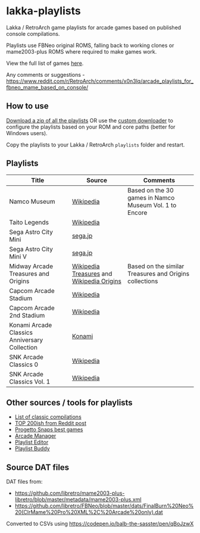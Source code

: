 # lakka-playlists

Lakka / RetroArch game playlists for arcade games based on published console compilations.

Playlists use FBNeo original ROMS, falling back to working clones or mame2003-plus ROMS where required to make games work.

View the full list of games [here](https://github.com/balb/lakka-playlists/blob/main/ArcadePlaylists.csv).

Any comments or suggestions - https://www.reddit.com/r/RetroArch/comments/x0n3lq/arcade_playlists_for_fbneo_mame_based_on_console/

## How to use

[Download a zip of all the playlists](https://github.com/balb/lakka-playlists/raw/main/playlists.zip) OR 
use the [custom downloader](https://codepen.io/balb-the-sasster/full/QWrWpNW) to configure the playlists based on your ROM and core paths (better for Windows users).

Copy the playlists to your Lakka / RetroArch `playlists` folder and restart.

## Playlists

| Title                               | Source                                                             | Comments                                               |
| ----------------------------------- | ------------------------------------------------------------------ | ------------------------------------------------------ |
| Namco Museum                        | [Wikipedia](https://en.wikipedia.org/wiki/Namco_Museum)            | Based on the 30 games in Namco Museum Vol. 1 to Encore |
| Taito Legends                       | [Wikipedia](https://en.wikipedia.org/wiki/Taito_Legends)           |                                                        |
| Sega Astro City Mini                | [sega.jp](https://sega.jp/astrocitymini/original/titlelist.html)   |                                                        |
| Sega Astro City Mini V              | [sega.jp](https://sega.jp/astrocitymini/v/titlelist.html)          |                                                        |
| Midway Arcade Treasures and Origins | [Wikipedia Treasures](https://en.wikipedia.org/wiki/Midway_Arcade_Treasures) and [Wikipedia Origins](https://en.wikipedia.org/wiki/Midway_Arcade_Origins) | Based on the similar Treasures and Origins collections |
| Capcom Arcade Stadium               | [Wikipedia](https://en.wikipedia.org/wiki/Capcom_Arcade_Stadium)   |                                                        |
| Capcom Arcade 2nd Stadium           | [Wikipedia](https://en.wikipedia.org/wiki/Capcom_Arcade_Stadium#Capcom_Arcade_2nd_Stadium)||
| Konami Arcade Classics Anniversary Collection | [Konami](https://www.konami.com/games/50th/ac/arcade/eu/en/) |                                                    |
| SNK Arcade Classics 0               | [Wikipedia](https://en.wikipedia.org/wiki/SNK_Arcade_Classics_Vol._1) ||
| SNK Arcade Classics Vol. 1          | [Wikipedia](https://en.wikipedia.org/wiki/SNK_Arcade_Classics_Vol._1) ||

## Other sources / tools for playlists

* [List of classic compilations](https://www.mobygames.com/game-group/classic-compilation-games)
* [TOP 200ish from Reddit post](https://www.reddit.com/r/MAME/comments/2rawpr/i_compiled_several_best_ofrecommended_arcade/)
* [Progetto Snaps best games](https://www.progettosnaps.net/bestgames/)
* [Arcade Manager](https://github.com/cosmo0/arcade-manager)
* [Playlist Editor](https://www.marcrobledo.com/retroarch-playlist-editor/)
* [Playlist Buddy](https://forums.libretro.com/t/retroarch-playlist-buddy-playlist-and-thumbnail-generation-app/8417)

## Source DAT files

DAT files from:

- https://github.com/libretro/mame2003-plus-libretro/blob/master/metadata/mame2003-plus.xml
- https://github.com/libretro/FBNeo/blob/master/dats/FinalBurn%20Neo%20(ClrMame%20Pro%20XML%2C%20Arcade%20only).dat

Converted to CSVs using https://codepen.io/balb-the-sasster/pen/qBoJzwX
